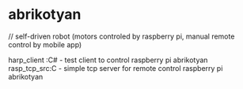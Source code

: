 # abrikotyan
// self-driven robot (motors controled by raspberry pi, manual remote control by mobile app) 

harp_client :C# - test client to control raspberry pi abrikotyan
rasp_tcp_src:C - simple tcp server for remote control raspberry pi abrikotyan

